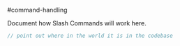 #command-handling 

Document how Slash Commands will work here.

```C#
// point out where in the world it is in the codebase
```